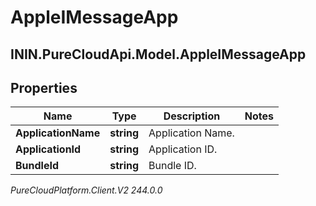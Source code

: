 # AppleIMessageApp

## ININ.PureCloudApi.Model.AppleIMessageApp

## Properties

|Name | Type | Description | Notes|
|------------ | ------------- | ------------- | -------------|
| **ApplicationName** | **string** | Application Name. | |
| **ApplicationId** | **string** | Application ID. | |
| **BundleId** | **string** | Bundle ID. | |



_PureCloudPlatform.Client.V2 244.0.0_
